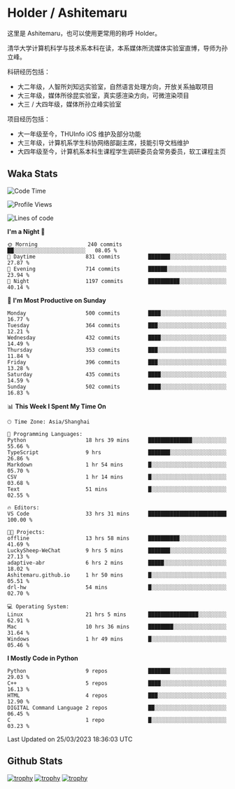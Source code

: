 # Holder / Ashitemaru

这里是 Ashitemaru，也可以使用更常用的称呼 Holder。

清华大学计算机科学与技术系本科在读，本系媒体所流媒体实验室直博，导师为孙立峰。

科研经历包括：

- 大二年级，人智所刘知远实验室，自然语言处理方向，开放关系抽取项目
- 大三年级，媒体所徐昆实验室，真实感渲染方向，可微渲染项目
- 大三 / 大四年级，媒体所孙立峰实验室

项目经历包括：

- 大一年级至今，THUInfo iOS 维护及部分功能
- 大三年级，计算机系学生科协网络部副主席，技能引导文档维护
- 大四年级至今，计算机系本科生课程学生调研委员会常务委员，软工课程主页

## Waka Stats

<!--START_SECTION:waka-->
![Code Time](http://img.shields.io/badge/Code%20Time-680%20hrs%2043%20mins-blue)

![Profile Views](http://img.shields.io/badge/Profile%20Views-16-blue)

![Lines of code](https://img.shields.io/badge/From%20Hello%20World%20I%27ve%20Written-1.7%20million%20lines%20of%20code-blue)

**I'm a Night 🦉** 

```text
🌞 Morning                240 commits         ██░░░░░░░░░░░░░░░░░░░░░░░   08.05 % 
🌆 Daytime                831 commits         ███████░░░░░░░░░░░░░░░░░░   27.87 % 
🌃 Evening                714 commits         ██████░░░░░░░░░░░░░░░░░░░   23.94 % 
🌙 Night                  1197 commits        ██████████░░░░░░░░░░░░░░░   40.14 % 
```
📅 **I'm Most Productive on Sunday** 

```text
Monday                   500 commits         ████░░░░░░░░░░░░░░░░░░░░░   16.77 % 
Tuesday                  364 commits         ███░░░░░░░░░░░░░░░░░░░░░░   12.21 % 
Wednesday                432 commits         ████░░░░░░░░░░░░░░░░░░░░░   14.49 % 
Thursday                 353 commits         ███░░░░░░░░░░░░░░░░░░░░░░   11.84 % 
Friday                   396 commits         ███░░░░░░░░░░░░░░░░░░░░░░   13.28 % 
Saturday                 435 commits         ████░░░░░░░░░░░░░░░░░░░░░   14.59 % 
Sunday                   502 commits         ████░░░░░░░░░░░░░░░░░░░░░   16.83 % 
```


📊 **This Week I Spent My Time On** 

```text
🕑︎ Time Zone: Asia/Shanghai

💬 Programming Languages: 
Python                   18 hrs 39 mins      ██████████████░░░░░░░░░░░   55.66 % 
TypeScript               9 hrs               ███████░░░░░░░░░░░░░░░░░░   26.86 % 
Markdown                 1 hr 54 mins        █░░░░░░░░░░░░░░░░░░░░░░░░   05.70 % 
CSV                      1 hr 14 mins        █░░░░░░░░░░░░░░░░░░░░░░░░   03.68 % 
Text                     51 mins             █░░░░░░░░░░░░░░░░░░░░░░░░   02.55 % 

🔥 Editors: 
VS Code                  33 hrs 31 mins      █████████████████████████   100.00 % 

🐱‍💻 Projects: 
offline                  13 hrs 58 mins      ██████████░░░░░░░░░░░░░░░   41.69 % 
LuckySheep-WeChat        9 hrs 5 mins        ███████░░░░░░░░░░░░░░░░░░   27.13 % 
adaptive-abr             6 hrs 2 mins        █████░░░░░░░░░░░░░░░░░░░░   18.02 % 
Ashitemaru.github.io     1 hr 50 mins        █░░░░░░░░░░░░░░░░░░░░░░░░   05.51 % 
drl-hw                   54 mins             █░░░░░░░░░░░░░░░░░░░░░░░░   02.70 % 

💻 Operating System: 
Linux                    21 hrs 5 mins       ████████████████░░░░░░░░░   62.91 % 
Mac                      10 hrs 36 mins      ████████░░░░░░░░░░░░░░░░░   31.64 % 
Windows                  1 hr 49 mins        █░░░░░░░░░░░░░░░░░░░░░░░░   05.46 % 
```

**I Mostly Code in Python** 

```text
Python                   9 repos             ███████░░░░░░░░░░░░░░░░░░   29.03 % 
C++                      5 repos             ████░░░░░░░░░░░░░░░░░░░░░   16.13 % 
HTML                     4 repos             ███░░░░░░░░░░░░░░░░░░░░░░   12.90 % 
DIGITAL Command Language 2 repos             ██░░░░░░░░░░░░░░░░░░░░░░░   06.45 % 
C                        1 repo              █░░░░░░░░░░░░░░░░░░░░░░░░   03.23 % 
```




 Last Updated on 25/03/2023 18:36:03 UTC
<!--END_SECTION:waka-->

## Github Stats

[![trophy](https://github-profile-trophy.vercel.app/?username=Ashitemaru&column=7)](https://github.com/Ashitemaru)
[![trophy](https://github-readme-stats.vercel.app/api?username=Ashitemaru&show_icons=true&include_all_commits=true)](https://github.com/Ashitemaru)
[![trophy](https://github-readme-stats.vercel.app/api/top-langs/?username=Ashitemaru&layout=compact)](https://github.com/Ashitemaru)

<!--
**Ashitemaru/Ashitemaru** is a ✨ _special_ ✨ repository because its `README.md` (this file) appears on your GitHub profile.

Here are some ideas to get you started:

- 🔭 I’m currently working on ...
- 🌱 I’m currently learning ...
- 👯 I’m looking to collaborate on ...
- 🤔 I’m looking for help with ...
- 💬 Ask me about ...
- 📫 How to reach me: ...
- 😄 Pronouns: ...
- ⚡ Fun fact: ...
-->
